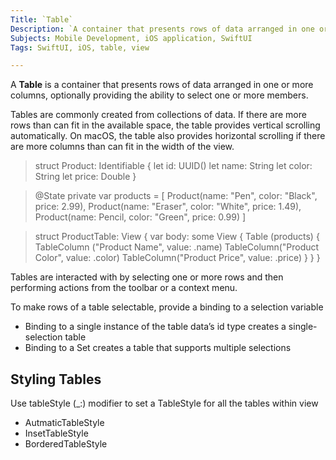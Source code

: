```yaml
---
Title: `Table`
Description: `A container that presents rows of data arranged in one or more columns, optionally providing the ability to select one or more members.`
Subjects: Mobile Development, iOS application, SwiftUI
Tags: SwiftUI, iOS, table, view

---
```



A **Table** is a container that presents rows of data arranged in one or more columns, optionally providing the ability to select one or more members.

Tables are commonly created from collections of data.
If there are more rows than can fit in the available space, the table provides vertical scrolling automatically. On macOS, the table also provides horizontal scrolling if there are more columns than can fit in the width of the view.

>struct Product: Identifiable {
 let id: UUID()
 let name: String
 let color: String
 let price: Double
}

>@State private var products = [
	Product(name: "Pen", color: "Black", price: 2.99),
	Product(name: "Eraser", color: "White", price: 1.49),
	Product(name: Pencil, color: "Green", price: 0.99)
	]

>struct ProductTable: View {
	var body: some View {
		Table (products) {
			TableColumn ("Product Name", value: \.name)
			TableColumn("Product Color", value: \.color)
			TableColumn("Product Price", value: \.price) 
		}
	 }
	}
	
 



Tables are interacted with by selecting one or more rows and then performing actions from the toolbar or a context menu.

To make rows of a table selectable, provide a binding to a selection variable
* Binding to a single instance of the table data’s id type creates a single-selection table
* Binding to a Set creates a table that supports multiple selections

## Styling Tables

Use tableStyle (_:) modifier to set a TableStyle for all the tables within view
* AutmaticTableStyle
* InsetTableStyle
* BorderedTableStyle







